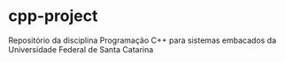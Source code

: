 # cpp-project
Repositório da disciplina Programação C++ para sistemas embacados da Universidade Federal de Santa Catarina
